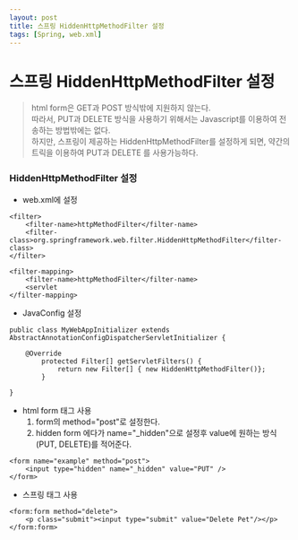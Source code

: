 ```yaml
---
layout: post
title: 스프링 HiddenHttpMethodFilter 설정
tags: [Spring, web.xml]
---
```


# 스프링 HiddenHttpMethodFilter 설정

>html form은 GET과 POST 방식밖에 지원하지 않는다.   
따라서, PUT과 DELETE 방식을 사용하기 위해서는 Javascript를 이용하여 전송하는 방법밖에는 없다.   
하지만, 스프링이 제공하는 HiddenHttpMethodFilter를 설정하게 되면, 약간의 트릭을 이용하여
PUT과 DELETE 를 사용가능하다.


### HiddenHttpMethodFilter 설정
- web.xml에 설정   

```
<filter>
    <filter-name>httpMethodFilter</filter-name>
    <filter-class>org.springframework.web.filter.HiddenHttpMethodFilter</filter-class>
</filter>

<filter-mapping>
    <filter-name>httpMethodFilter</filter-name>
    <servlet
</filter-mapping>
```

- JavaConfig 설정
```
public class MyWebAppInitializer extends AbstractAnnotationConfigDispatcherServletInitializer {

    @Override
        protected Filter[] getServletFilters() {
            return new Filter[] { new HiddenHttpMethodFilter()};
        }

}
```

- html form 태그 사용
   1. form의 method="post"로 설정한다.
   2. hidden form 에다가 name="_hidden"으로 설정후 value에 원하는 방식(PUT, DELETE)를 적어준다.
```
<form name="example" method="post">
    <input type="hidden" name="_hidden" value="PUT" />
</form>

```
- 스프링 태그 사용
```
<form:form method="delete">
    <p class="submit"><input type="submit" value="Delete Pet"/></p>
</form:form>
```